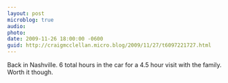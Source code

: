 ```yaml
---
layout: post
microblog: true
audio: 
photo: 
date: 2009-11-26 18:00:00 -0600
guid: http://craigmcclellan.micro.blog/2009/11/27/t6097221727.html
---
```

Back in Nashville. 6 total hours in the car for a 4.5 hour visit with the family. Worth it though.
